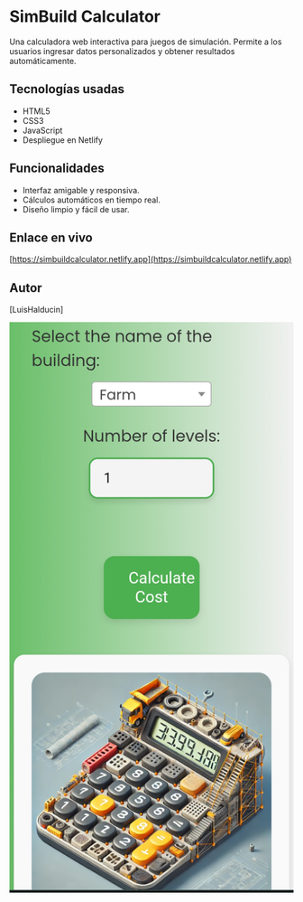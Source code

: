 # SimBuild Calculator

Una calculadora web interactiva para juegos de simulación. Permite a los usuarios ingresar datos personalizados y obtener resultados automáticamente.

## Tecnologías usadas

- HTML5  
- CSS3  
- JavaScript  
- Despliegue en Netlify

## Funcionalidades

- Interfaz amigable y responsiva.  
- Cálculos automáticos en tiempo real.  
- Diseño limpio y fácil de usar.

## Enlace en vivo

[https://simbuildcalculator.netlify.app](https://simbuildcalculator.netlify.app)

## Autor

[LuisHalducin]

![preview1](https://github.com/LuisHalducin/SBC/blob/main/imagenes_SBC/preview1.png?raw=true)
